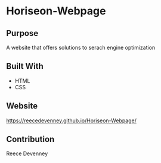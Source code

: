 # Horiseon-Webpage

## Purpose
A website that offers solutions to serach engine optimization

## Built With
* HTML
* CSS

## Website
https://reecedevenney.github.io/Horiseon-Webpage/

## Contribution
Reece Devenney
